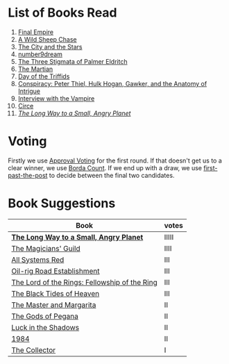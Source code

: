 <!-- TITLE: Book Gathering -->
<!-- SUBTITLE: The Book Gathering -->

# List of Books Read
1. [Final Empire](books/the-final-empire)
2. [A Wild Sheep Chase](books/a-wild-sheep-chase)
3. [The City and the Stars](books/the-city-and-the-stars)
4. [number9dream](books/number-9-dream)
5. [The Three Stigmata of Palmer Eldritch](books/the-three-stigmata-of-palmer-eldritch)
6. [The Martian](books/the-martian)
7. [Day of the Triffids](books/day-of-the-triffids)
8. [Conspiracy: Peter Thiel, Hulk Hogan, Gawker, and the Anatomy of Intrigue](books/conspiracy)
9. [Interview with the Vampire](books/interview-with-the-vampire)
10. [Circe](books/circe)
11. [*The Long Way to a Small, Angry Planet*](books/the-long-way-to-a-small-angry-planet)

# Voting
Firstly we use [Approval Voting](https://en.wikipedia.org/wiki/Approval_voting) for the first round.
If that doesn't get us to a clear winner, we use [Borda Count](https://en.wikipedia.org/wiki/Borda_count).
If we end up with a draw, we use [first-past-the-post](https://en.wikipedia.org/wiki/First-past-the-post_voting) to decide between the final two candidates.

# Book Suggestions
| Book | votes |
|  --- | --- |
| [**The Long Way to a Small, Angry Planet**](https://www.goodreads.com/book/show/25786523-the-long-way-to-a-small-angry-planet) | IIIII |
| [The Magicians' Guild](https://www.goodreads.com/book/show/28249.The_Magicians_Guild) | IIII |
| [All Systems Red](https://www.goodreads.com/book/show/32758901-all-systems-red) | III |
| [Oil-rig Road Establishment](https://wiki.darn.games/sammy-the-real-tall-cat) | III |
| [The Lord of the Rings: Fellowship of the Ring](https://www.goodreads.com/book/show/13356706-the-fellowship-of-the-ring) | III |
| [The Black Tides of Heaven](https://www.goodreads.com/book/show/33099588-the-black-tides-of-heaven) | III |
| [The Master and Margarita](https://www.goodreads.com/book/show/117833.The_Master_and_Margarita) | II |
| [The Gods of Pegana](https://www.goodreads.com/book/show/1138654.The_Gods_of_Pegana) | II |
| [Luck in the Shadows](https://www.goodreads.com/book/show/9636143-luck-in-the-shadows) | II |
| [1984](https://www.goodreads.com/book/show/3744438-1984) | II |
| [The Collector](https://www.goodreads.com/book/show/243705.The_Collector) | I |